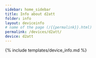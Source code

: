 ```yaml
---
sidebar: home_sidebar
title: Info about d2att
folder: info
layout: deviceinfo
# name of the page (/{{permalink}}.html)
permalink: /devices/d2att/
device: d2att
---
```

{% include templates/device_info.md %}
